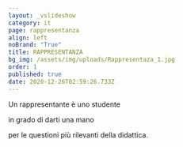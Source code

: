 ```yaml
---
layout: _vslideshow
category: it
page: rappresentanza
align: left
noBrand: "True"
title: RAPPRESENTANZA
bg_img: /assets/img/uploads/Rappresentaza_1.jpg
order: 1
published: true
date: 2020-12-26T02:59:26.733Z
---
```

Un rappresentante è uno studente


in grado di darti una mano


per le questioni più rilevanti della didattica.